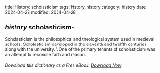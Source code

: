 title: History: scholasticism
tags: history, history
category: history
date: 2024-04-28
modified: 2024-04-28

## _history_  scholasticism-
Scholasticism is the philosophical and
  theological system used in medieval schools.   Scholasticism
  developed in the eleventh and twelfth centuries along with the
  university. \  One of the primary tenants of scholasticism was an
  attempt to reconcile faith and reason.



###### Download *this* dictionary as a Free eBook: [Download Now]({static}static/SerfHistoryDictionary.pdf)

